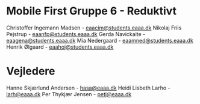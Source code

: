 # Mobile First Gruppe 6 - Reduktivt
 Christoffer Ingemann Madsen - eaacim@students.eaaa.dk 
Nikolaj Friis Pejstrup - eaanfp@students.eaaa.dk 
Gerda Navickaite - eaagena@students.eaaa.dk 
Mia Nedergaard - eaamned@students.eaaa.dk  
Henrik Ølgaard - eaahoj@students.eaaa.dk    


# Vejledere 
Hanne Skjærlund Andersen - hasa@eaaa.dk 
Heidi Lisbeth Larho - larh@eaaa.dk 
Per Thykjær Jensen - petj@eaaa.dk
